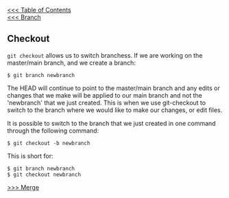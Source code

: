 [<<< Table of Contents](/README.md)  
[<<< Branch](/Sections/Branch.md)  

## Checkout

`git checkout` allows us to switch branchess. If we are working on the master/main branch, and we create a branch:  

`$ git branch newbranch`  

The HEAD will continue to point to the master/main branch and any edits or changes that we make will be applied to our main branch and not the 'newbranch' that we just created. This is when we use git-checkout to switch to the branch where we would like to make our changes, or edit files.

It is possible to switch to the branch that we just created in one command through the following command:

`$ git checkout -b newbranch`  

This is short for:

`$ git branch newbranch`  
`$ git checkout newbranch`

[>>> Merge](/Sections/Merge.md)



